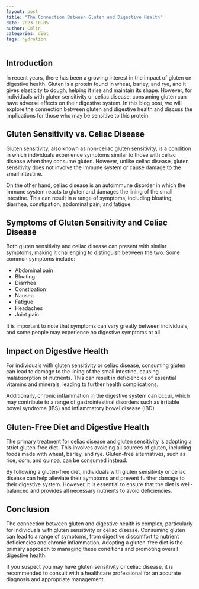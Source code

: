 ```yaml
---
layout: post
title: "The Connection Between Gluten and Digestive Health"
date: 2023-10-05
author: Colin
categories: diet
tags: hydration
---
```


## Introduction

In recent years, there has been a growing interest in the impact of gluten on digestive health. Gluten is a protein found in wheat, barley, and rye, and it gives elasticity to dough, helping it rise and maintain its shape. However, for individuals with gluten sensitivity or celiac disease, consuming gluten can have adverse effects on their digestive system. In this blog post, we will explore the connection between gluten and digestive health and discuss the implications for those who may be sensitive to this protein.

## Gluten Sensitivity vs. Celiac Disease

Gluten sensitivity, also known as non-celiac gluten sensitivity, is a condition in which individuals experience symptoms similar to those with celiac disease when they consume gluten. However, unlike celiac disease, gluten sensitivity does not involve the immune system or cause damage to the small intestine.

On the other hand, celiac disease is an autoimmune disorder in which the immune system reacts to gluten and damages the lining of the small intestine. This can result in a range of symptoms, including bloating, diarrhea, constipation, abdominal pain, and fatigue.

## Symptoms of Gluten Sensitivity and Celiac Disease

Both gluten sensitivity and celiac disease can present with similar symptoms, making it challenging to distinguish between the two. Some common symptoms include:

- Abdominal pain
- Bloating
- Diarrhea
- Constipation
- Nausea
- Fatigue
- Headaches
- Joint pain

It is important to note that symptoms can vary greatly between individuals, and some people may experience no digestive symptoms at all.

## Impact on Digestive Health

For individuals with gluten sensitivity or celiac disease, consuming gluten can lead to damage to the lining of the small intestine, causing malabsorption of nutrients. This can result in deficiencies of essential vitamins and minerals, leading to further health complications.

Additionally, chronic inflammation in the digestive system can occur, which may contribute to a range of gastrointestinal disorders such as irritable bowel syndrome (IBS) and inflammatory bowel disease (IBD).

## Gluten-Free Diet and Digestive Health

The primary treatment for celiac disease and gluten sensitivity is adopting a strict gluten-free diet. This involves avoiding all sources of gluten, including foods made with wheat, barley, and rye. Gluten-free alternatives, such as rice, corn, and quinoa, can be consumed instead.

By following a gluten-free diet, individuals with gluten sensitivity or celiac disease can help alleviate their symptoms and prevent further damage to their digestive system. However, it is essential to ensure that the diet is well-balanced and provides all necessary nutrients to avoid deficiencies.

## Conclusion

The connection between gluten and digestive health is complex, particularly for individuals with gluten sensitivity or celiac disease. Consuming gluten can lead to a range of symptoms, from digestive discomfort to nutrient deficiencies and chronic inflammation. Adopting a gluten-free diet is the primary approach to managing these conditions and promoting overall digestive health.

If you suspect you may have gluten sensitivity or celiac disease, it is recommended to consult with a healthcare professional for an accurate diagnosis and appropriate management.